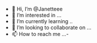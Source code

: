 - 👋 Hi, I’m @Janetteee
- 👀 I’m interested in ...
- 🌱 I’m currently learning ..
- 💞️ I’m looking to collaborate on ...
- 📫 How to reach me ...-

<!--
Janetteee/Janetteee is a ✨ special ✨ repository because its `README.md` (this file) appears on your GitHub profile.
You can click the Preview link to take a look at your changes.
---
